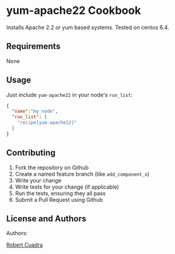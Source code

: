 yum-apache22 Cookbook
=====================
Installs Apache 2.2 or yum based systems. Tested on centos 6.4.

Requirements
------------
None

Usage
-----
Just include `yum-apache22` in your node's `run_list`:

```json
{
  "name":"my_node",
  "run_list": [
    "recipe[yum-apache22]"
  ]
}
```

Contributing
------------
1. Fork the repository on Github
2. Create a named feature branch (like `add_component_x`)
3. Write your change
4. Write tests for your change (if applicable)
5. Run the tests, ensuring they all pass
6. Submit a Pull Request using Github

License and Authors
-------------------
Authors: 

[Robert Cuadra](https://github.com/robertcuadra)
